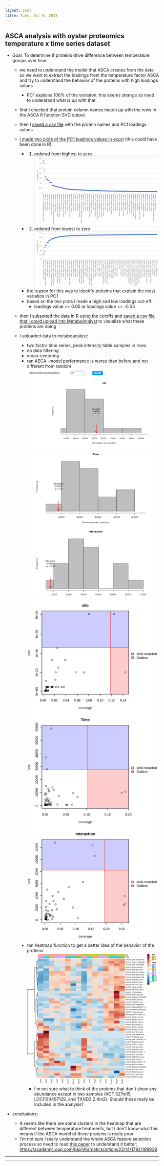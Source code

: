 ```yaml
---
layout: post
title: Tues. Oct 9, 2018
---
```


## ASCA analysis with oyster proteomics temperature x time series dataset
* Goal: To determine if proteins drive difference between temperature groups over time  
	- we need to understand the model that ASCA creates from the data so we want to extract the loadings from the temperature factor ASCA and try to understand the behavior of the proteins with high loadings values
		+ PC1 explains 100% of the variation; this seems strange so need to understand what is up with that

	- first I checked that protein column names match up with the rows in the ASCA R function SVD output
	- then I [saved a csv file](https://github.com/shellytrigg/OysterSeedProject/blob/master/analysis/ASCA/ASCA_shellytest/ACSAr_temp_loadings.csv) with the protein names and PC1 loadings values  
	- [I made two plots of the PC1 loadings values in excel](https://github.com/shellytrigg/OysterSeedProject/blob/master/analysis/ASCA/ASCA_shellytest/ACSAr_temp_loadings.xlsx) (this could have been done in R):  
		- 1) ordered from highest to zero 
		![ASCA_PC1_positiveLoadings](https://github.com/shellytrigg/OysterSeedProject/blob/master/analysis/ASCA/ASCA_shellytest/ASCA_PC1_positiveLoadings.png)
		- 2) ordered from lowest to zero  
		![ASCA_PC1_negativeLoadings](https://github.com/shellytrigg/OysterSeedProject/blob/master/analysis/ASCA/ASCA_shellytest/ASCA_PC1_negativeLoadings.png)
		* the reason for this was to identify proteins that explain the most variation in PC1
		* based on the two plots I made a high and low loadings cut-off:
			+ loadings value >= 0.05 or loadings value <= -0.05
	- then I subsetted the data in R using the cutoffs and [saved a csv file that I could upload into MetaboAnalyst](https://github.com/shellytrigg/OysterSeedProject/blob/master/analysis/ASCA/ASCA_shellytest/data_PC1_0.05_selects.csv) to visualize what these proteins are doing
	- I uploaded data to metaboanalyst:
		- two factor time series, peak intensity table,samples in rows
		- no data filtering
		- mean-centering 
		- ran ASCA
			-model performance is worse than before and not different from random
			![ASCA model validation for temperature](https://github.com/shellytrigg/OysterSeedProject/blob/master/analysis/ASCA/ASCA_shellytest/Oct9_metaboA_imgs/data_PC1_0.05_selects_ASCA_modelValidationTemperature.png)  
			![ASCA model validation for time and the interaction of temp and time](https://github.com/shellytrigg/OysterSeedProject/blob/master/analysis/ASCA/ASCA_shellytest/Oct9_metaboA_imgs/data_PC1_0.05_selects_ASCA_modelValidationTimeAndInteraction.png)
			![ASCA outlier x leaverage plot for temperature](https://github.com/shellytrigg/OysterSeedProject/blob/master/analysis/ASCA/ASCA_shellytest/Oct9_metaboA_imgs/data_PC1_0.05_selects_ASCAoutlierLevPlot_Temperature.png)
			![ASCA outlier x leaverage plot for time](https://github.com/shellytrigg/OysterSeedProject/blob/master/analysis/ASCA/ASCA_shellytest/Oct9_metaboA_imgs/data_PC1_0.05_selects_ASCAoutlierLevPlot_Time.png)
			![ASCA outlier x leaverage plot for temperature x time](https://github.com/shellytrigg/OysterSeedProject/blob/master/analysis/ASCA/ASCA_shellytest/Oct9_metaboA_imgs/data_PC1_0.05_selects_ASCAoutlierLevPlot_Interaction.png)
		- ran heatmap function to get a better idea of the behavior of the protiens
			![heatmap of protein abundance over time in the two temperatures (euclidean distance and ward clustering)](https://github.com/shellytrigg/OysterSeedProject/blob/master/analysis/ASCA/ASCA_shellytest/Oct9_metaboA_imgs/data_PC1_0.05_selects_heatmap_temperature.png)
			+ i'm not sure what to think of the proteins that don't show any abundance except in two samples (ACT.527m15, LOCI100497129, and TXND3.2.4m2). Should these really be included in the analysis?

* conclusions: 
	+ It seems like there are some clusters in the heatmap that are different between temperature treatments, but I don't know what this means if the ASCA model of these proteins is really poor
	+ I'm not sure I really understand the whole ASCA feature selection process so need to read [this paper](https://academic.oup.com/bioinformatics/article/23/14/1792/189939) to understand it better: https://academic.oup.com/bioinformatics/article/23/14/1792/189939



----
****